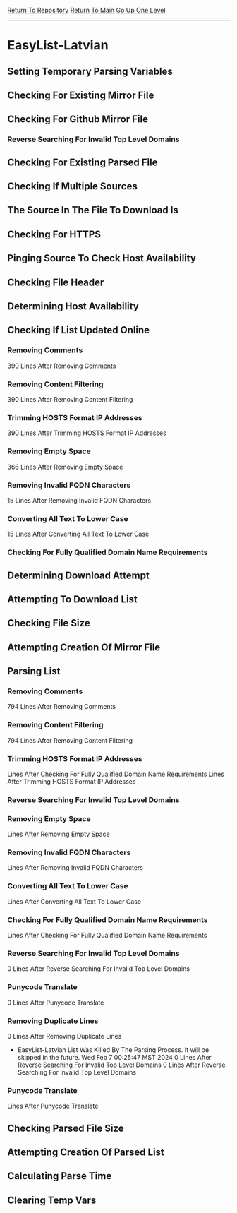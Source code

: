 [Return To Repository](https://github.com/DigitalWarrior/piholeparser/)
[Return To Main](https://github.com/DigitalWarrior/piholeparser/blob/master/RecentRunLogs/Mainlog.md)
[Go Up One Level](https://github.com/DigitalWarrior/piholeparser/blob/master/RecentRunLogs/TopLevelScripts/30-Processing-External-Blacklists.md)
____________________________________
# EasyList-Latvian
## Setting Temporary Parsing Variables
## Checking For Existing Mirror File
## Checking For Github Mirror File
### Reverse Searching For Invalid Top Level Domains
## Checking For Existing Parsed File
## Checking If Multiple Sources
## The Source In The File To Download Is
## Checking For HTTPS
## Pinging Source To Check Host Availability
## Checking File Header
## Determining Host Availability
## Checking If List Updated Online
### Removing Comments
390 Lines After Removing Comments
### Removing Content Filtering
390 Lines After Removing Content Filtering
### Trimming HOSTS Format IP Addresses
390 Lines After Trimming HOSTS Format IP Addresses
### Removing Empty Space
366 Lines After Removing Empty Space
### Removing Invalid FQDN Characters
15 Lines After Removing Invalid FQDN Characters
### Converting All Text To Lower Case
15 Lines After Converting All Text To Lower Case
### Checking For Fully Qualified Domain Name Requirements
## Determining Download Attempt
## Attempting To Download List
## Checking File Size
## Attempting Creation Of Mirror File
## Parsing List
### Removing Comments
794 Lines After Removing Comments
### Removing Content Filtering
794 Lines After Removing Content Filtering
### Trimming HOSTS Format IP Addresses
 Lines After Checking For Fully Qualified Domain Name Requirements
 Lines After Trimming HOSTS Format IP Addresses
### Reverse Searching For Invalid Top Level Domains
### Removing Empty Space
 Lines After Removing Empty Space
### Removing Invalid FQDN Characters
 Lines After Removing Invalid FQDN Characters
### Converting All Text To Lower Case
 Lines After Converting All Text To Lower Case
### Checking For Fully Qualified Domain Name Requirements
 Lines After Checking For Fully Qualified Domain Name Requirements
### Reverse Searching For Invalid Top Level Domains
0 Lines After Reverse Searching For Invalid Top Level Domains
### Punycode Translate
0 Lines After Punycode Translate
### Removing Duplicate Lines
0 Lines After Removing Duplicate Lines
* EasyList-Latvian List Was Killed By The Parsing Process. It will be skipped in the future. Wed Feb  7 00:25:47 MST 2024
0 Lines After Reverse Searching For Invalid Top Level Domains
0 Lines After Reverse Searching For Invalid Top Level Domains
### Punycode Translate
 Lines After Punycode Translate
## Checking Parsed File Size
## Attempting Creation Of Parsed List
## Calculating Parse Time
## Clearing Temp Vars
